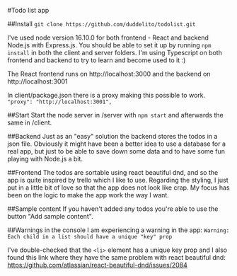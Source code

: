 #Todo list app



##Install
`git clone https://github.com/duddelito/todolist.git`

I've used node version 16.10.0 for both frontend - React and backend Node.js with Express.js.
You should be able to set it up by running `npm install` in both the client and server folders. 
I'm using Typescript on both frontend and backend to try to learn and become used to it :)

The React frontend runs on http://localhost:3000 and the backend on http://localhost:3001

In client/package.json there is a proxy making this possible to work. 
`"proxy": "http://localhost:3001",`

##Start
Start the node server in /server with `npm start` and afterwards the same in /client. 

##Backend
Just as an "easy" solution the backend stores the todos in a json file. Obviously it might have been a better idea to use a database for a real app, but just to be able to save down some data and to have some fun playing with Node.js a bit.

##Frontend
The todos are sortable using react beautiful dnd, and so the app is quite inspired by trello which I like to use.
Regarding the styling, I just put in a little bit of love so that the app does not look like crap. My focus has been on the logic to make the app work the way I want.

##Sample content
If you haven't added any todos you're able to use the button "Add sample content".

##Warnings in the console
I am experiencing a warning in the app: `Warning: Each child in a list should have a unique "key" prop`

I've double-checked that the `<li>` element has a unique key prop and I also 
found this link where they have the same problem with react beautiful dnd:
https://github.com/atlassian/react-beautiful-dnd/issues/2084